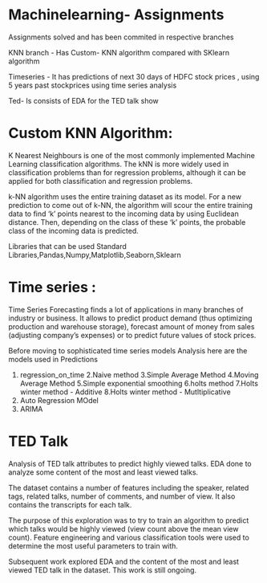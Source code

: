 # Machinelearning- Assignments 

Assignments solved and has been commited in respective branches

KNN branch - Has Custom- KNN algorithm compared with SKlearn algorithm 

Timeseries - It has predictions of next 30 days of HDFC stock prices , using 5 years past stockprices using time series analysis

Ted- Is consists of EDA for the TED talk show

# Custom KNN  Algorithm:
K Nearest Neighbours is one of the most commonly implemented Machine Learning classification algorithms. 
The kNN is more widely used in classification problems than for regression problems, although it can be applied for both classification and regression problems.

k-NN algorithm uses the entire training dataset as its model. For a new prediction to come out of k-NN, the algorithm will scour the entire training data to find ‘k’ points nearest to the incoming data by using Euclidean distance. Then, depending on the class of these ‘k’ points, the probable class of the incoming data is predicted.

Libraries that can be used
Standard Libraries,Pandas,Numpy,Matplotlib,Seaborn,Sklearn

# Time series :
Time Series Forecasting finds a lot of applications in many branches of industry or business. It allows to predict product demand (thus optimizing production and warehouse storage), forecast amount of money from sales (adjusting company’s expenses) or to predict future values of stock prices.

Before moving to sophisticated time series models Analysis here are the models used in Predictions
1. regression_on_time
2.Naive method
3.Simple Average Method
4.Moving Average Method
5.Simple exponential smoothing
6.holts method
7.Holts winter method - Additive
8.Holts winter method - Mutltiplicative
9. Auto Regression MOdel
10. ARIMA 


# TED Talk

Analysis of TED talk attributes to predict highly viewed talks. EDA done to analyze some content of the most and least viewed talks. 

The dataset contains a number of features including the speaker, related tags, related talks, number of comments, and number of view. It also contains the transcripts for each talk.

The purpose of this exploration was to try to train an algorithm to predict which talks would be highly viewed (view count above the mean view count). Feature engineering and various classification tools were used to determine the most useful parameters to train with.

Subsequent work explored EDA and the content of the most and least viewed TED talk in the dataset. This work is still ongoing.
